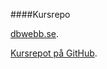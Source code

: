####Kursrepo

[dbwebb.se](https://dbwebb.se/kurser/design-v2).

[Kursrepot på GitHub](https://github.com/dbwebb-se/design).
